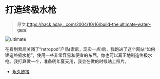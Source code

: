 # 打造终极水枪

> 原文:[https://hack aday . com/2004/10/16/build-the ultimate-water-gun/](https://hackaday.com/2004/10/16/build-the-ultimate-water-gun/)

![ultimate](img/c917d3cc82ee9cd93f9722a6c6b62de7.png)

在看到索尼关闭了“retropod”产品(索尼，现实一点)后，我跑进了这个网站“如何建造终极水枪”，使用一些非常容易和便宜的东西，你也可以真正地制造终极水枪。我打算做一个，准备明年夏天用，我会在做的时候贴上照片。

*   [永久链接](http://www.tikaro.com/watergun/instructions.asp)